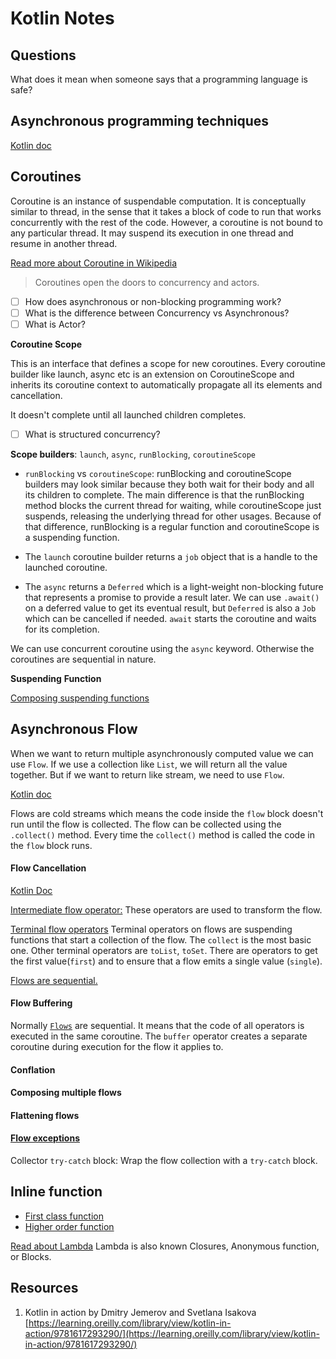 # Kotlin Notes

## Questions

What does it mean when someone says that a programming language is safe?

## Asynchronous programming techniques

[Kotlin doc](https://kotlinlang.org/docs/async-programming.html)

## Coroutines

Coroutine is an instance of suspendable computation. It is conceptually similar
to thread, in the sense that it takes a block of code to run that works
concurrently with the rest of the code. However, a coroutine is not bound to any
particular thread. It may suspend its execution in one thread and resume in
another thread.

[Read more about Coroutine in Wikipedia](https://en.wikipedia.org/wiki/Coroutine)

> Coroutines open the doors to concurrency and actors.
 
- [ ] How does asynchronous or non-blocking programming work?
- [ ] What is the difference between Concurrency vs Asynchronous?  
- [ ] What is Actor?

**Coroutine Scope** 

This is an interface that defines a scope for new coroutines. 
Every coroutine builder like launch, async etc is an extension on
CoroutineScope and inherits its coroutine context to automatically propagate all
its elements and cancellation.

It doesn't complete until all launched children completes.

- [ ] What is structured concurrency?

**Scope builders**: `launch`, `async`, `runBlocking`, `coroutineScope`

- `runBlocking` vs `coroutineScope`: runBlocking and coroutineScope builders may
look similar because they both wait for their body and all its children to
complete. The main difference is that the runBlocking method blocks the current
thread for waiting, while coroutineScope just suspends, releasing the underlying
thread for other usages. Because of that difference, runBlocking is a regular
function and coroutineScope is a suspending function.

- The `launch` coroutine builder returns a `job` object that is a handle to the
launched coroutine.

- The `async` returns a `Deferred` which is a light-weight non-blocking future
that represents a promise to provide a result later. We can use `.await()` on a
deferred value to get its eventual result, but `Deferred` is also a `Job` which
can be cancelled if needed. `await` starts the coroutine and waits for its
completion.

We can use concurrent coroutine using the `async` keyword. Otherwise the
coroutines are sequential in nature. 

**Suspending** **Function**

[Composing suspending functions](https://kotlinlang.org/docs/composing-suspending-functions.html)

## Asynchronous Flow

When we want to return multiple asynchronously computed value we can use `Flow`.
If we use a collection like `List`, we will return all the value together. But
if we want to return like stream, we need to use `Flow`.

[Kotlin doc](https://kotlinlang.org/docs/flow.html#flows-are-cold)

Flows are cold streams which means the code inside the `flow` block doesn't run
until the flow is collected. The flow can be collected using the `.collect()`
method. Every time the `collect()` method is called the code in the `flow`
block runs.

#### Flow Cancellation

[Kotlin Doc](https://kotlinlang.org/docs/flow.html#flow-cancellation-basics)

[Intermediate flow operator:](https://kotlinlang.org/docs/flow.html#intermediate-flow-operators)
These operators are used to transform the flow.

[Terminal flow operators](https://kotlinlang.org/docs/flow.html#terminal-flow-operatorsa)
Terminal operators on flows are suspending functions that start a collection of
the flow. The `collect` is the most basic one. Other terminal operators are
`toList`, `toSet`. There are operators to get the first value(`first`) and to ensure that
a flow emits a single value (`single`).

[Flows are sequential.](https://kotlinlang.org/docs/flow.html#flows-are-sequential)

#### Flow Buffering

Normally
[`Flows`](https://kotlin.github.io/kotlinx.coroutines/kotlinx-coroutines-core/kotlinx.coroutines.flow/-flow/index.html)
are sequential. It means that the code of all operators is executed in the same
coroutine. The `buffer` operator creates a separate coroutine during execution
for the flow it applies to.

#### Conflation

#### Composing multiple flows

#### Flattening flows

#### [Flow exceptions](https://kotlinlang.org/docs/flow.html#flow-exceptions)

Collector `try-catch` block: Wrap the flow collection with a `try-catch` block.

## Inline function

- [First class function](https://en.wikipedia.org/wiki/First-class_function)
- [Higher order function](https://en.wikipedia.org/wiki/Higher-order_function)

[Read about Lambda](https://martinfowler.com/bliki/Lambda.html)
Lambda is also known Closures, Anonymous function, or Blocks.

## Resources

1. Kotlin in action by Dmitry Jemerov and Svetlana Isakova [https://learning.oreilly.com/library/view/kotlin-in-action/9781617293290/](https://learning.oreilly.com/library/view/kotlin-in-action/9781617293290/)



